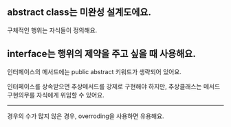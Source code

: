 abstract class는 미완성 설계도에요.
-
구체적인 행위는 자식들이 정의해요.

interface는 행위의 제약을 주고 싶을 때 사용해요.
-
인터페이스의 메서드에는 public abstract 키워드가 생략되어 있어요.

인터페이스를 상속받으면 추상메서드를 강제로 구현해야 하지만, 추상클래스는 메서드 구현의무를 자식에게 위임할 수 있어요.


---

경우의 수가 많지 않은 경우, overroding을 사용하면 유용해요.

